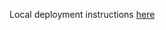 Local deployment instructions [here](http://www.collectiveone.org/#/app/inits/ac119496-5e3e-1db5-815e-3f192a890001/model/section/ac11a1ea-6170-17b2-8161-749b426c0211)
